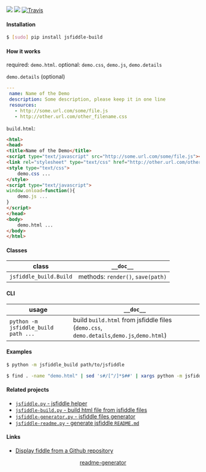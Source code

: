 <!--
https://pypi.org/project/readme-generator/
-->

[![](https://img.shields.io/pypi/pyversions/jsfiddle-build.svg?longCache=True)](https://pypi.org/project/jsfiddle-build/)
[![](https://img.shields.io/pypi/v/jsfiddle-build.svg?maxAge=3600)](https://pypi.org/project/jsfiddle-build/)
[![Travis](https://api.travis-ci.org/looking-for-a-job/jsfiddle-build.py.svg?branch=master)](https://travis-ci.org/looking-for-a-job/jsfiddle-build.py/)

#### Installation
```bash
$ [sudo] pip install jsfiddle-build
```

#### How it works
required: `demo.html`. optional: `demo.css`, `demo.js`, `demo.details`

`demo.details` (optional)
```yml
---
 name: Name of the Demo
 description: Some description, please keep it in one line
 resources:
   - http://some.url.com/some/file.js
   - http://other.url.com/other_filename.css
```

`build.html`:
```html
<html>
<head>
<title>Name of the Demo</title>
<script type="text/javascript" src="http://some.url.com/some/file.js"></script>
<link rel="stylesheet" type="text/css" href="http://other.url.com/other_filename.css">
<style type="text/css">
    demo.css ...
</style>
<script type="text/javascript">
window.onload=function(){
    demo.js ...
}
</script>
</head>
<body>
    demo.html ...
</body>
</html>

```

#### Classes
class|`__doc__`
-|-
`jsfiddle_build.Build` |methods: `render()`, `save(path)`

#### CLI
usage|`__doc__`
-|-
`python -m jsfiddle_build path ...` |build `build.html` from jsfiddle files (`demo.css`, `demo.details`,`demo.js`,`demo.html`)

#### Examples
```bash
$ python -m jsfiddle_build path/to/jsfiddle
```

```bash
$ find . -name "demo.html" | sed 's#/[^/]*$##' | xargs python -m jsfiddle_build
```

#### Related projects
+   [`jsfiddle.py` - jsfiddle helper](https://pypi.org/project/jsfiddle/)
+   [`jsfiddle-build.py` - build html file from jsfiddle files](https://pypi.org/project/jsfiddle-build/)
+   [`jsfiddle-generator.py` - jsfiddle files generator](https://pypi.org/project/jsfiddle-generator/)
+   [`jsfiddle-readme.py` - generate jsfiddle `README.md`](https://pypi.org/project/jsfiddle-readme/)

#### Links
+   [Display fiddle from a Github repository](https://docs.jsfiddle.net/github-integration/untitled-1)

<p align="center">
    <a href="https://pypi.org/project/readme-generator/">readme-generator</a>
</p>